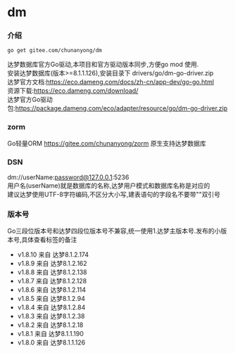 # dm

### 介绍
``` 
go get gitee.com/chunanyong/dm 
```  
达梦数据库官方Go驱动,本项目和官方驱动版本同步,方便go mod 使用.  
安装达梦数据库(版本>=8.1.1.126),安装目录下 drivers/go/dm-go-driver.zip    
达梦官方文档:https://eco.dameng.com/docs/zh-cn/app-dev/go-go.html    
资源下载:https://eco.dameng.com/download/    
达梦官方Go驱动包:https://package.dameng.com/eco/adapter/resource/go/dm-go-driver.zip  

### zorm  
Go轻量ORM https://gitee.com/chunanyong/zorm 原生支持达梦数据库  

### DSN  
dm://userName:password@127.0.0.1:5236  
用户名(userName)就是数据库的名称,达梦用户模式和数据库名称是对应的   
建议达梦使用UTF-8字符编码,不区分大小写,建表语句的字段名不要带""双引号      

### 版本号  
Go三段位版本号和达梦四段位版本号不兼容,统一使用1.达梦主版本号.发布的小版本号,具体查看标签的备注  

* v1.8.10 来自 达梦8.1.2.174
* v1.8.9  来自 达梦8.1.2.162
* v1.8.8  来自 达梦8.1.2.138
* v1.8.7  来自 达梦8.1.2.128 
* v1.8.6  来自 达梦8.1.2.114 
* v1.8.5  来自 达梦8.1.2.94    
* v1.8.4  来自 达梦8.1.2.84 
* v1.8.3  来自 达梦8.1.2.38  
* v1.8.2  来自 达梦8.1.2.18  
* v1.8.1  来自 达梦8.1.1.190  
* v1.8.0  来自 达梦8.1.1.126  




    
    




